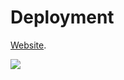 # Deployment

[Website](http://codewithjulianportfolio.s3-website-us-west-1.amazonaws.com/).

![](https://codewithjulianportfolio.s3.us-west-1.amazonaws.com/codewithjulianqrcode.png)

